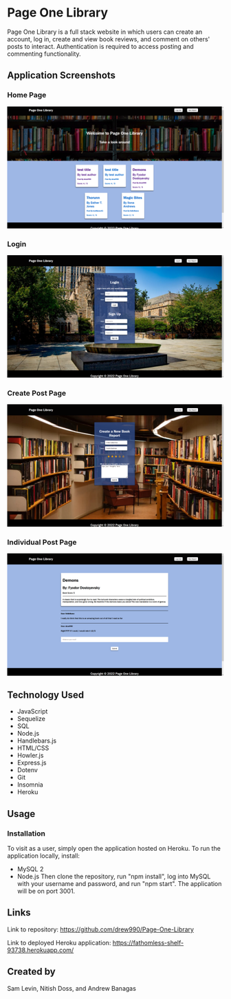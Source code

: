 # Page One Library

Page One Library is a full stack website in which users can create an account, log in, create and view book reviews, and comment on others' posts to interact. Authentication is required to access posting and commenting functionality.

## Application Screenshots
### Home Page
 ![screenshot of home page](images/homepage.png)
### Login
![screenshot of login page](images/login.png)
### Create Post Page
![screenshot of create page](images/create.png)
### Individual Post Page
![screenshot of individual post page](images/post.png)

## Technology Used
- JavaScript
- Sequelize
- SQL
- Node.js
- Handlebars.js
- HTML/CSS
- Howler.js
- Express.js
- Dotenv
- Git
- Insomnia
- Heroku

## Usage

### Installation
To visit as a user, simply open the application hosted on Heroku.
To run the application locally, install:
- MySQL 2
- Node.js
Then clone the repository, run "npm install", log into MySQL with your username and password, and run "npm start". The application will be on port 3001.

## Links
Link to repository: https://github.com/drew990/Page-One-Library

Link to deployed Heroku application: https://fathomless-shelf-93738.herokuapp.com/

## Created by
Sam Levin, Nitish Doss, and Andrew Banagas
